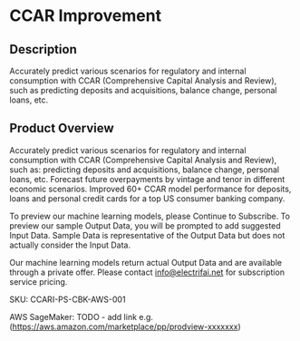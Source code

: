 # CCAR Improvement

## Description
Accurately predict various scenarios for regulatory and internal consumption with CCAR (Comprehensive Capital Analysis and Review), such as predicting deposits and acquisitions, balance change, personal loans, etc.

## Product Overview
Accurately predict various scenarios for regulatory and internal consumption with CCAR (Comprehensive Capital Analysis and Review), such as: predicting deposits and acquisitions, balance change, personal loans, etc. Forecast future overpayments by vintage and tenor in different economic scenarios. Improved 60+ CCAR model performance for deposits, loans and personal credit cards for a top US consumer banking company.

To preview our machine learning models, please Continue to Subscribe. To preview our sample Output Data, you will be prompted to add suggested Input Data. Sample Data is representative of the Output Data but does not actually consider the Input Data.

Our machine learning models return actual Output Data and are available through a private offer. Please contact info@electrifai.net for subscription service pricing.

SKU: CCARI-PS-CBK-AWS-001

AWS SageMaker:  TODO - add link e.g. (https://aws.amazon.com/marketplace/pp/prodview-xxxxxxx)
